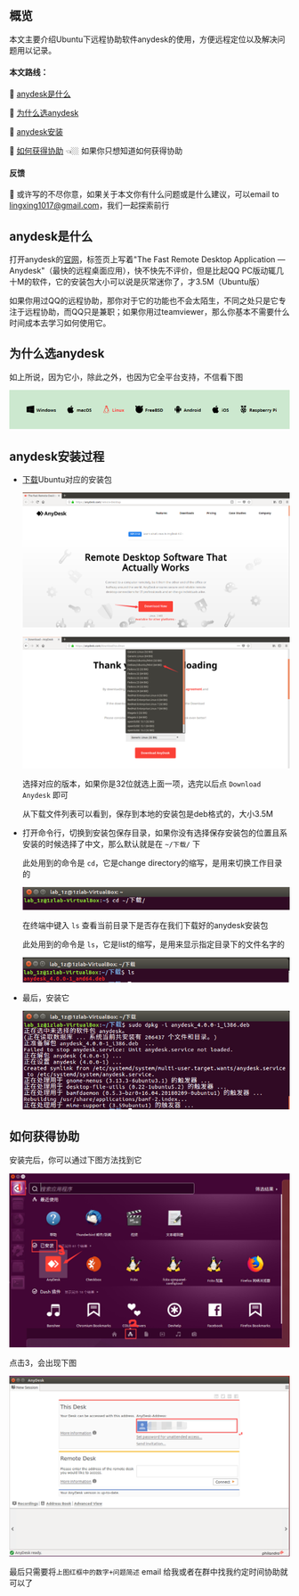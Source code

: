 ## 概览

本文主要介绍Ubuntu下远程协助软件anydesk的使用，方便远程定位以及解决问题用以记录。

#### 本文路线：

📗 [anydesk是什么](#anydesk是什么)

📗 [为什么选anydesk](#为什么选anydesk)

📗 [anydesk安装](#anydesk安装过程)

📗 [如何获得协助](#如何获得协助) 👈🏼 如果你只想知道如何获得协助

#### 反馈

📕 或许写的不尽你意，如果关于本文你有什么问题或是什么建议，可以email to lingxing1017@gmail.com，我们一起探索前行

## anydesk是什么

打开anydesk的[官网](https://anydesk.com/remote-desktop)，标签页上写着"The Fast Remote Desktop Application — Anydesk"（最快的远程桌面应用），快不快先不评价，但是比起QQ PC版动辄几十M的软件，它的安装包大小可以说是灰常迷你了，才3.5M（Ubuntu版）

如果你用过QQ的远程协助，那你对于它的功能也不会太陌生，不同之处只是它专注于远程协助，而QQ只是兼职；如果你用过teamviewer，那么你基本不需要什么时间成本去学习如何使用它。

## 为什么选anydesk

如上所说，因为它小，除此之外，也因为它全平台支持，不信看下图

![](./image/00/platform.png)

## anydesk安装过程

* [下载](https://anydesk.com/platforms/linux)Ubuntu对应的安装包

    ![](./image/00/download.png)

    ![](./image/00/version.png)

    选择对应的版本，如果你是32位就选上面一项，选完以后点 `Download Anydesk` 即可

    从下载文件列表可以看到，保存到本地的安装包是deb格式的，大小3.5M

* 打开命令行，切换到安装包保存目录，如果你没有选择保存安装包的位置且系安装的时候选择了中文，那么默认就是在 `~/下载/` 下

    此处用到的命令是 `cd`，它是change directory的缩写，是用来切换工作目录的

    ![](./image/00/cd.png)

    在终端中键入 `ls` 查看当前目录下是否存在我们下载好的anydesk安装包

    此处用到的命令是 `ls`，它是list的缩写，是用来显示指定目录下的文件名字的

    ![](./image/00/ls.png)

* 最后，安装它

    ![](./image/00/install.png)

## 如何获得协助

安装完后，你可以通过下图方法找到它

![](./image/00/desktop.png)

点击3，会出现下图

![](./image/00/address.png)

最后只需要将`上图红框中的数字+问题简述` email 给我或者在群中找我约定时间协助就可以了